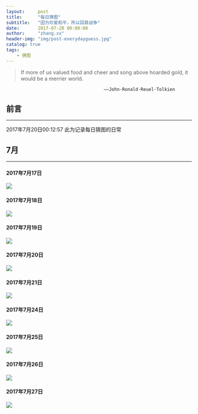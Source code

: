```yaml
---
layout:     post
title:      "每日猜图"
subtitle:   "因为珍爱和平，所以回首战争"
date:       2017-07-20 00:00:00
author:     "zhang.xx"
header-img: "img/post-everydayguess.jpg"
catalog: true
tags:
    - 猜图
---
```


> If more of us valued food and cheer and song above hoarded gold, it would be a merrier world.

                                         ——John·Ronald·Reuel·Tolkien

##  前言
---

2017年7月20日00:12:57
此为记录每日猜图的日常

## 7月
---
#### 2017年7月17日
![](http://otcj7rnd2.bkt.clouddn.com/20170717.jpg)

#### 2017年7月18日
![](http://otcj7rnd2.bkt.clouddn.com/20170718.jpg)

#### 2017年7月19日
![](http://otcj7rnd2.bkt.clouddn.com/20170719.jpg)

#### 2017年7月20日
![](http://otcj7rnd2.bkt.clouddn.com/20170720.jpg)

#### 2017年7月21日
![](http://otcj7rnd2.bkt.clouddn.com/20170721.jpg)

#### 2017年7月24日
![](http://otcj7rnd2.bkt.clouddn.com/20170724.jpg)

#### 2017年7月25日
![](http://otcj7rnd2.bkt.clouddn.com/20170725.jpg)

#### 2017年7月26日
![](http://otcj7rnd2.bkt.clouddn.com/20170726.jpg)

#### 2017年7月27日
![](http://otcj7rnd2.bkt.clouddn.com/20170727.jpg)

